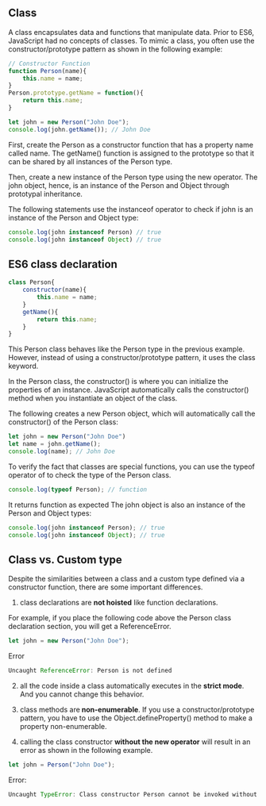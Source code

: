## Class
A class encapsulates data and functions that manipulate data.
Prior to ES6, JavaScript had no concepts of classes. To mimic a class, you often use the constructor/prototype pattern as shown in the following example:

```js
// Constructor Function
function Person(name){
    this.name = name;
}
Person.prototype.getName = function(){
    return this.name;
}

let john = new Person("John Doe");
console.log(john.getName()); // John Doe

```
First, create the Person as a constructor function that has a property name called name. The getName() function is assigned to the prototype so that it can be shared by all instances of the Person type.

Then, create a new instance of the Person type using the new operator. The john object, hence, is an instance of the Person and Object through prototypal inheritance.

The following statements use the instanceof operator to check if john is an instance of the Person and Object type:

```js
console.log(john instanceof Person) // true
console.log(john instanceof Object) // true
```
## ES6 class declaration
```js
class Person{
    constructor(name){
        this.name = name;
    }
    getName(){
        return this.name;
    }
}
```
This Person class behaves like the Person type in the previous example. However, instead of using a constructor/prototype pattern, it uses the class keyword.

In the Person class, the constructor() is where you can initialize the properties of an instance. JavaScript automatically calls the constructor() method when you instantiate an object of the class.

The following creates a new Person object, which will automatically call the constructor() of the Person class:
```js
let john = new Person("John Doe")
let name = john.getName();
console.log(name); // John Doe

```
To verify the fact that classes are special functions, you can use the typeof operator of to check the type of the Person class.

```js
console.log(typeof Person); // function
```
It returns function as expected
The john object is also an instance of the Person and Object types:
```js
console.log(john instanceof Person); // true
console.log(john instanceof Object); // true
```
## Class vs. Custom type
Despite the similarities between a class and a custom type defined via a constructor function, there are some important differences.

1. class declarations are <b>not hoisted</b> like function declarations.

For example, if you place the following code above the Person class declaration section, you will get a ReferenceError.
```js
let john = new Person("John Doe");
```

Error

```js
Uncaught ReferenceError: Person is not defined
```
2. all the code inside a class automatically executes in the <b>strict mode</b>. And you cannot change this behavior.

3. class methods are<b> non-enumerable</b>. If you use a constructor/prototype pattern, you have to use the Object.defineProperty() method to make a property non-enumerable.

4. calling the class constructor <b>without the new operator</b> will result in an error as shown in the following example.

```js
let john = Person("John Doe");
```
Error:

```js
Uncaught TypeError: Class constructor Person cannot be invoked without 'new'
```
